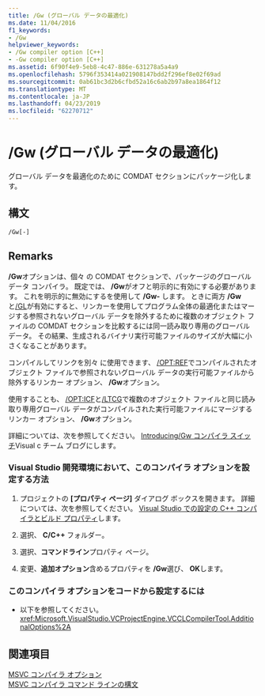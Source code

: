 ```yaml
---
title: /Gw (グローバル データの最適化)
ms.date: 11/04/2016
f1_keywords:
- /Gw
helpviewer_keywords:
- /Gw compiler option [C++]
- -Gw compiler option [C++]
ms.assetid: 6f90f4e9-5eb8-4c47-886e-631278a5a4a9
ms.openlocfilehash: 5796f353414a021908147bdd2f296ef8e02f69ad
ms.sourcegitcommit: 0ab61bc3d2b6cfbd52a16c6ab2b97a8ea1864f12
ms.translationtype: MT
ms.contentlocale: ja-JP
ms.lasthandoff: 04/23/2019
ms.locfileid: "62270712"
---
```

# <a name="gw-optimize-global-data"></a>/Gw (グローバル データの最適化)

グローバル データを最適化のために COMDAT セクションにパッケージ化します。

## <a name="syntax"></a>構文

```
/Gw[-]
```

## <a name="remarks"></a>Remarks

**/Gw**オプションは、個々 の COMDAT セクションで、パッケージのグローバル データ コンパイラ。 既定では、 **/Gw**がオフと明示的に有効にする必要があります。 これを明示的に無効にするを使用して **/Gw-** します。 ときに両方 **/Gw**と[/GL](gl-whole-program-optimization.md)が有効にすると、リンカーを使用してプログラム全体の最適化またはマージする参照されないグローバル データを除外するために複数のオブジェクト ファイルの COMDAT セクションを比較するには同一読み取り専用のグローバル データ。 その結果、生成されるバイナリ実行可能ファイルのサイズが大幅に小さくなることがあります。

コンパイルしてリンクを別々 に使用できます、 [/OPT:REF](opt-optimizations.md)でコンパイルされたオブジェクト ファイルで参照されないグローバル データの実行可能ファイルから除外するリンカー オプション、 **/Gw**オプション。

使用することも、 [/OPT:ICF](opt-optimizations.md)と[/LTCG](ltcg-link-time-code-generation.md)で複数のオブジェクト ファイルと同じ読み取り専用グローバル データがコンパイルされた実行可能ファイルにマージするリンカー オプション、 **/Gw**オプション。

詳細については、次を参照してください。 [Introducing/Gw コンパイラ スイッチ](http://blogs.msdn.com/b/vcblog/archive/2013/09/11/introducing-gw-compiler-switch.aspx)Visual c チーム ブログにします。

### <a name="to-set-this-compiler-option-in-the-visual-studio-development-environment"></a>Visual Studio 開発環境において、このコンパイラ オプションを設定する方法

1. プロジェクトの **[プロパティ ページ]** ダイアログ ボックスを開きます。 詳細については、次を参照してください。 [Visual Studio での設定の C++ コンパイラとビルド プロパティ](../working-with-project-properties.md)します。

1. 選択、 **C/C++** フォルダー。

1. 選択、**コマンドライン**プロパティ ページ。

1. 変更、**追加オプション**含めるプロパティを **/Gw**選び、 **OK**します。

### <a name="to-set-this-compiler-option-programmatically"></a>このコンパイラ オプションをコードから設定するには

- 以下を参照してください。<xref:Microsoft.VisualStudio.VCProjectEngine.VCCLCompilerTool.AdditionalOptions%2A>

## <a name="see-also"></a>関連項目

[MSVC コンパイラ オプション](compiler-options.md)<br/>
[MSVC コンパイラ コマンド ラインの構文](compiler-command-line-syntax.md)
